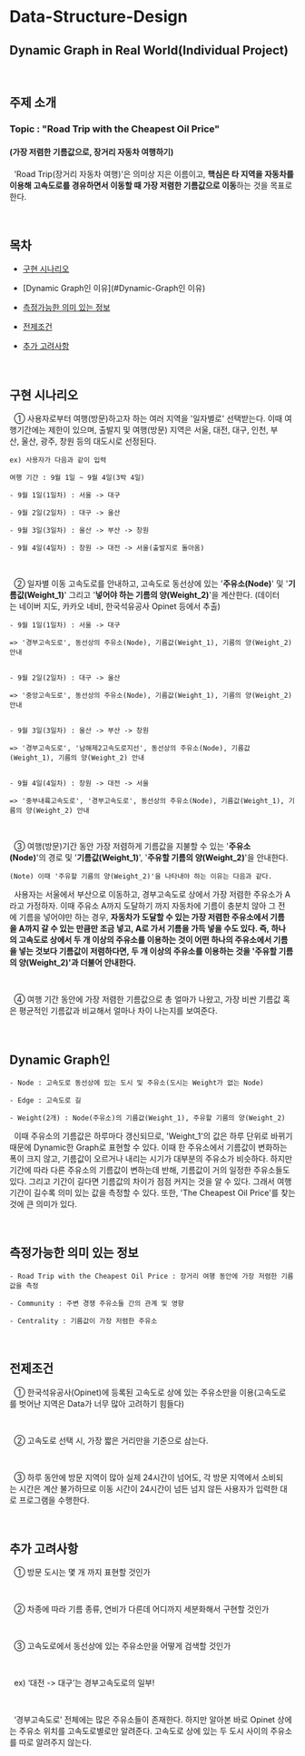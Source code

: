 Data-Structure-Design
=====================

Dynamic Graph in Real World(Individual Project)
-----------------------------------------------

<br/>

## 주제 소개

### Topic : "Road Trip with the Cheapest Oil Price"

#### (가장 저렴한 기름값으로, 장거리 자동차 여행하기)

&nbsp;&nbsp;'Road Trip(장거리 자동차 여행)'은 의미상 지은 이름이고, **핵심은 타 지역을 자동차를 이용해 고속도로를 경유하면서 이동할 때 가장 저렴한 기름값으로 이동**하는 것을 목표로한다.

<br/>

## 목차

<!--ts-->

* [구현 시나리오](#구현-시나리오)

* [Dynamic Graph인 이유](#Dynamic-Graph인 이유)

* [측정가능한 의미 있는 정보](#측정가능한-의미-있는-정보)

* [전제조건](#전제조건)

* [추가 고려사항](#추가-고려사항)

<!--te-->

<br/>

## 구현 시나리오

&nbsp;&nbsp;① 사용자로부터 여행(방문)하고자 하는 여러 지역을 '일자별로' 선택받는다. 이때 여행기간에는 제한이 있으며, 출발지 및 여행(방문) 지역은 서울, 대전, 대구, 인천, 부산, 울산, 광주, 창원 등의 대도시로 선정된다.

```
ex) 사용자가 다음과 같이 입력

여행 기간 : 9월 1일 ~ 9월 4일(3박 4일)

- 9월 1일(1일차) : 서울 -> 대구

- 9월 2일(2일차) : 대구 -> 울산
 
- 9월 3일(3일차) : 울산 -> 부산 -> 창원

- 9월 4일(4일차) : 창원 -> 대전 -> 서울(출발지로 돌아옴)
```

<br/>

&nbsp;&nbsp;② 일자별 이동 고속도로를 안내하고, 고속도로 동선상에 있는 '**주유소(Node)**' 및 '**기름값(Weight_1)**' 그리고 '**넣어야 하는 기름의 양(Weight_2)**'을 계산한다. (데이터는 네이버 지도, 카카오 네비, 한국석유공사 Opinet 등에서 추출)

```
- 9월 1일(1일차) : 서울 -> 대구

=> '경부고속도로', 동선상의 주유소(Node), 기름값(Weight_1), 기름의 양(Weight_2) 안내


- 9월 2일(2일차) : 대구 -> 울산

=> '중앙고속도로', 동선상의 주유소(Node), 기름값(Weight_1), 기름의 양(Weight_2) 안내


- 9월 3일(3일차) : 울산 -> 부산 -> 창원

=> '경부고속도로', '남해제2고속도로지선', 동선상의 주유소(Node), 기름값(Weight_1), 기름의 양(Weight_2) 안내


- 9월 4일(4일차) : 창원 -> 대전 -> 서울

=> '중부내륙고속도로', '경부고속도로', 동선상의 주유소(Node), 기름값(Weight_1), 기름의 양(Weight_2) 안내
```

<br/>

&nbsp;&nbsp;③ 여행(방문)기간 동안 가장 저렴하게 기름값을 지불할 수 있는 '**주유소(Node)**'의 경로 및 '**기름값(Weight_1)**', '**주유할 기름의 양(Weight_2)**'을 안내한다.

```
(Note) 이때 '주유할 기름의 양(Weight_2)'을 나타내야 하는 이유는 다음과 같다.
```

&nbsp;&nbsp;사용자는 서울에서 부산으로 이동하고, 경부고속도로 상에서 가장 저렴한 주유소가 A라고 가정하자. 이때 주유소 A까지 도달하기 까지 자동차에 기름이 충분치 않아 그 전에 기름을 넣어야만 하는 경우, **자동차가 도달할 수 있는 가장 저렴한 주유소에서 기름을 A까지 갈 수 있는 만큼만 조금 넣고, A로 가서 기름을 가득 넣을 수도 있다. 즉, 하나의 고속도로 상에서 두 개 이상의 주유소를 이용하는 것이 어떤 하나의 주유소에서 기름을 넣는 것보다 기름값이 저렴하다면, 두 개 이상의 주유소를 이용하는 것을 '주유할 기름의 양(Weight_2)'과 더불어 안내한다.**

<br/>

&nbsp;&nbsp;④ 여행 기간 동안에 가장 저렴한 기름값으로 총 얼마가 나왔고, 가장 비싼 기름값 혹은 평균적인 기름값과 비교해서 얼마나 차이 나는지를 보여준다.

<br/>

## Dynamic Graph인 

```
- Node : 고속도로 동선상에 있는 도시 및 주유소(도시는 Weight가 없는 Node)

- Edge : 고속도로 길

- Weight(2개) : Node(주유소)의 기름값(Weight_1), 주유할 기름의 양(Weight_2)
```

&nbsp;&nbsp;이때 주유소의 기름값은 하루마다 갱신되므로, 'Weight_1'의 값은 하루 단위로 바뀌기 때문에 Dynamic한 Graph로 표현할 수 있다. 이때 한 주유소에서 기름값이 변화하는 폭이 크지 않고, 기름값이 오르거나 내리는 시기가 대부분의 주유소가 비슷하다. 하지만 기간에 따라 다른 주유소의 기름값이 변하는데 반해, 기름값이 거의 일정한 주유소들도 있다. 그리고 기간이 길다면 기름값의 차이가 점점 커지는 것을 알 수 있다. 그래서 여행 기간이 길수록 의미 있는 값을 측정할 수 있다. 또한, 'The Cheapest Oil Price'를 찾는 것에 큰 의미가 있다.

<br/>

## 측정가능한 의미 있는 정보

```
- Road Trip with the Cheapest Oil Price : 장거리 여행 동안에 가장 저렴한 기름값을 측정

- Community : 주변 경쟁 주유소들 간의 관계 및 영향

- Centrality : 기름값이 가장 저렴한 주유소
```

<br/>

## 전제조건

&nbsp;&nbsp;① 한국석유공사(Opinet)에 등록된 고속도로 상에 있는 주유소만을 이용(고속도로를 벗어난 지역은 Data가 너무 많아 고려하기 힘들다)

<br/>

&nbsp;&nbsp;② 고속도로 선택 시, 가장 짧은 거리만을 기준으로 삼는다.

<br/>

&nbsp;&nbsp;③ 하루 동안에 방문 지역이 많아 실제 24시간이 넘어도, 각 방문 지역에서 소비되는 시간은 계산 불가하므로 이동 시간이 24시간이 넘든 넘지 않든 사용자가 입력한 대로 프로그램을 수행한다.

<br/>

## 추가 고려사항

&nbsp;&nbsp;① 방문 도시는 몇 개 까지 표현할 것인가

<br/>

&nbsp;&nbsp;② 차종에 따라 기름 종류, 연비가 다른데 어디까지 세분화해서 구현할 것인가

<br/>

&nbsp;&nbsp;③ 고속도로에서 동선상에 있는 주유소만을 어떻게 검색할 것인가

<br/>

&nbsp;&nbsp;ex) ‘대전 -> 대구’는 경부고속도로의 일부!

<br/>

&nbsp;&nbsp;‘경부고속도로’ 전체에는 많은 주유소들이 존재한다. 하지만 알아본 바로 Opinet 상에는 주유소 위치를 고속도로별로만 알려준다. 고속도로 상에 있는 두 도시 사이의 주유소를 따로 알려주지 않는다.
